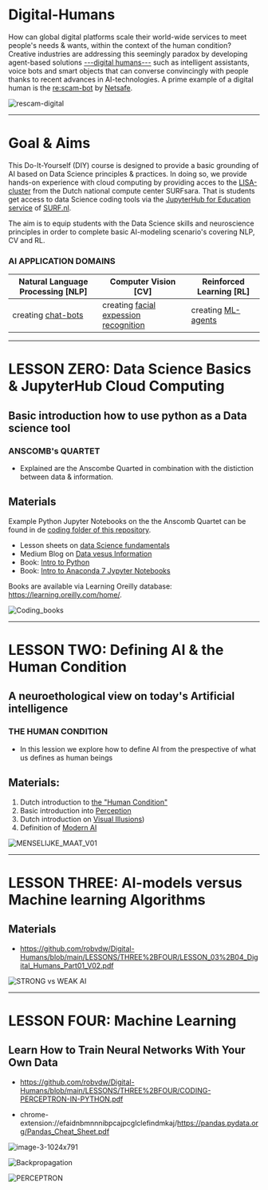 # Digital-Humans
How can global digital platforms scale their world-wide services to meet people's needs & wants, within the context of the human condition? Creative industries are addressing this seemingly paradox by developing agent-based solutions [---digital humans---](https://www.youtube.com/watch?v=rF2u7RTPsHI&t=71s) such as intelligent assistants, voice bots and smart objects that can converse convincingly with people  thanks to recent advances in AI-technologies. A prime example of a digital human is the [re:scam-bot](https://www.ddb.co.nz/#rescam) by [Netsafe](https://netsafe.org.nz/scam-tips/#:~:text=Netsafe's%20Guide%20to%20Scam%20Spotting&text=Getting%20told%20there's%20a%20problem,passwords%20to%20your%20online%20accounts).

![rescam-digital](https://user-images.githubusercontent.com/684692/195643458-84bc50e8-5195-4f80-8195-d7e1cf0c70ad.jpg)

***********

# Goal & Aims
This Do-It-Yourself (DIY) course is designed to provide a basic grounding of AI based on Data Science principles & practices. In doing so, we provide hands-on experience with cloud computing by providing acces to the [LISA-cluster](https://www.surf.nl/files/2019-03/lisa-compute-cluster.pdf) from the Dutch national compute center SURFsara. That is students get access to data Science coding tools via the [JupyterHub for Education service](https://servicedesk.surf.nl/wiki/display/WIKI/JupyterHub+for+education) of [SURF.nl](https://servicedesk.surf.nl/wiki/).

The aim is to equip students with the Data Science skills and neuroscience principles in order to complete basic AI-modeling scenario's covering NLP, CV and RL.

### AI APPLICATION DOMAINS

| Natural Language Processing [NLP] | Computer Vision [CV]  | Reinforced Learning [RL]|
| --- | --- | --- |
| creating  [chat-bots](https://www.digitalocean.com/community/tutorials/how-to-create-an-intelligent-chatbot-in-python-using-the-spacy-nlp-library) | creating [facial expession recognition](https://towardsdatascience.com/the-ultimate-guide-to-emotion-recognition-from-facial-expressions-using-python-64e58d4324ff) | creating [ML-agents](https://www.gocoder.one/blog/introduction-to-unity-ml-agents) |

***********

# LESSON ZERO: Data Science Basics & JupyterHub Cloud Computing

## Basic introduction how to use python as a Data science tool 
### ANSCOMB's QUARTET
* Explained are the Anscombe Quarted in combination with  the distiction between data & information.

## Materials 
Example Python Jupyter Notebooks on the the Anscomb Quartet can be found in de [coding folder of this repository](https://github.com/robvdw/Digital-Humans/tree/main/Code/ANSCOMB_QUARTED).

* Lesson sheets on [data Science fundamentals](https://github.com/robvdw/Digital-Humans/blob/main/LESSONS/ZERO/DATA_SCIENCE_BASICS_SEPT_2022sec..pdf)
* Medium Blog on [Data vesus Information](https://robfvdw.medium.com/a-generic-approach-to-data-driven-activities-e54144a509a6)
* Book: [Intro to Python](https://github.com/pdeitel/IntroToPython) 
* Book: [Intro to Anaconda 7 Jypyter Notebooks]( https://github.com/PacktPublishing/Building-Data-Science-Solutions-with-Anaconda)

Books are available via Learning Oreilly database: https://learning.oreilly.com/home/.

![Coding_books](https://user-images.githubusercontent.com/684692/195687848-eeb8b9cc-6e25-4ff7-a00c-0055ff1d1d43.png)

***********

# LESSON TWO: Defining AI & the Human Condition
## A neuroethological view on today's Artificial intelligence



### THE HUMAN CONDITION
* In this lession we explore how to define AI from the prespective of what us defines as human beings

## Materials:
1. Dutch introduction to [the "Human Condition"](https://github.com/robvdw/Digital-Humans/blob/main/LESSONS/ONE/THE_HUMAN_CONDITION/CURSUSHANDLEIDING_THE_HUMAN_CONDITION_2022_V01.pdf)
2. Basic introduction into [Perception](https://docent.cmi.hro.nl/willi/cursus_DESIGN_PSYCHOLOGY/wp-content/uploads/2017/02/DESIGN_PSYCHOLOGY__PERCEPTIE_01_CMDDES0115_1617_V2.pdf)
3. Dutch introduction on [Visual Illusions](https://www.researchgate.net/publication/339953284_Oog_Brein_Bedrog))
4. Definition of [Modern AI](https://www.researchgate.net/profile/Robert-Van-Der-Willigen-2/publication/352439594_AI_world_wide_web_safari/links/61f843771e98d168d7e13947/AI-world-wide-web-safari.pdf)

![MENSELIJKE_MAAT_V01](https://user-images.githubusercontent.com/684692/192223957-85e72475-cae6-42c1-895f-fca4f0c53010.png)

***********

# LESSON THREE: AI-models versus Machine learning Algorithms
## Materials
* https://github.com/robvdw/Digital-Humans/blob/main/LESSONS/THREE%2BFOUR/LESSON_03%2B04_Digital_Humans_Part01_V02.pdf

![STRONG vs WEAK AI](https://github.com/robvdw/Digital-Humans/blob/main/FIGs/GOFAIvsWEAK_AI.png)

***********

# LESSON FOUR: Machine Learning
## Learn How to Train Neural Networks With Your Own Data

* https://github.com/robvdw/Digital-Humans/blob/main/LESSONS/THREE%2BFOUR/CODING-PERCEPTRON-IN-PYTHON.pdf

* chrome-extension://efaidnbmnnnibpcajpcglclefindmkaj/https://pandas.pydata.org/Pandas_Cheat_Sheet.pdf




![image-3-1024x791](https://user-images.githubusercontent.com/684692/195064916-25740f3e-152b-47ed-a60a-0c80ab14a159.png)


![Backpropagation](https://user-images.githubusercontent.com/684692/195069496-9aa25ea1-6428-4728-a2b6-39763f9e3039.gif)




![PERCEPTRON](https://user-images.githubusercontent.com/684692/192339790-df629728-b510-4a5d-bf11-e31ecd5394ef.png)
